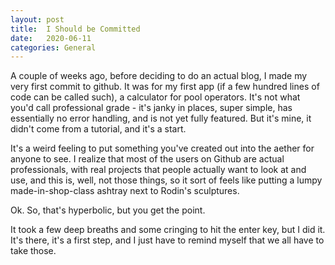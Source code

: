 ```yaml
---
layout: post
title:  I Should be Committed
date:   2020-06-11
categories: General
---
```


A couple of weeks ago, before deciding to do an actual blog, I made my very first commit to github. It was for my first app (if a few hundred lines of code can be called such), a calculator for pool operators. It's not what you'd call professional grade - it's janky in places, super simple, has essentially no error handling, and is not yet fully featured. But it's mine, it didn't come from a tutorial, and it's a start.  

It's a weird feeling to put something you've created out into the aether for anyone to see. I realize that most of the users on Github are actual professionals, with real projects that people actually want to look at and use, and this is, well, not those things, so it sort of feels like putting a lumpy made-in-shop-class ashtray next to Rodin's sculptures.

Ok. So, that's hyperbolic, but you get the point.  

It took a few deep breaths and some cringing to hit the enter key, but I did it. It's there, it's a first step, and I just have to remind myself that we all have to take those.